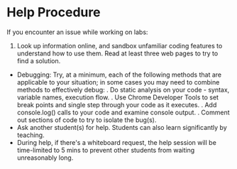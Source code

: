 # Help Procedure

If you encounter an issue while working on labs:

1. Look up information online, and sandbox unfamiliar coding features to understand how to use them. Read at least three web pages to try to find a solution.
- Debugging: Try, at a minimum, each of the following methods that are applicable to your situation; in some cases you may need to combine methods to effectively debug:
  . Do static analysis on your code - syntax, variable names, execution flow.
  . Use Chrome Developer Tools to set break points and single step through your code as it executes.
  . Add console.log() calls to your code and examine console output.
  . Comment out sections of code to try to isolate the bug(s).
- Ask another student(s) for help. Students can also learn significantly by teaching.
- During help, if there's a whiteboard request, the help session will be time-limited to 5 mins to prevent other students from waiting unreasonably long.
